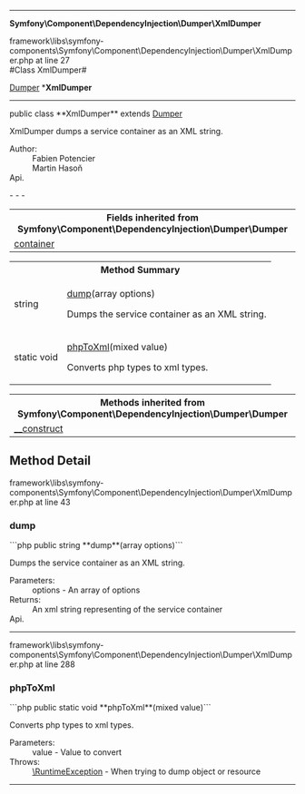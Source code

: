 - - -

**Symfony\Component\DependencyInjection\Dumper\XmlDumper**
<div class="location">framework\libs\symfony-components\Symfony\Component\DependencyInjection\Dumper\XmlDumper.php at line 27</div>
#Class XmlDumper#

<a href="https://github.com/JeyDotC/Hirudo-docs/blob/master/symfony/component/dependencyinjection/dumper/dumper.html">Dumper</a>
    ***XmlDumper**


- - -

<p class="signature">public  class **XmlDumper**
extends <a href="https://github.com/JeyDotC/Hirudo-docs/blob/master/symfony/component/dependencyinjection/dumper/dumper.html">Dumper</a>

</p>

<div class="comment" id="overview_description"><p>XmlDumper dumps a service container as an XML string.</p></div>

<dl>
<dt>Author:</dt>
<dd>Fabien Potencier <fabien@symfony.com></dd>
<dd>Martin Hasoň <martin.hason@gmail.com></dd>
<dt>Api.</dt>
</dl>
- - -

<table class="inherit">
<tr><th colspan="2">Fields inherited from Symfony\Component\DependencyInjection\Dumper\Dumper</th></tr>
<tr><td><a href="https://github.com/JeyDotC/Hirudo-docs/blob/master/symfony/component/dependencyinjection/dumper/dumper.html#container">container</a></td></tr></table>

<table id="summary_method">
<tr><th colspan="2">Method Summary</th></tr>
<tr>
<td class="type"> string</td>
<td class="description"><p class="name"><a href="#dump">dump</a>(array options)</p><p class="description">Dumps the service container as an XML string.</p></td>
</tr>
<tr>
<td class="type">static  void</td>
<td class="description"><p class="name"><a href="#phpToXml">phpToXml</a>(mixed value)</p><p class="description">Converts php types to xml types.</p></td>
</tr>
</table>

<table class="inherit">
<tr><th colspan="2">Methods inherited from Symfony\Component\DependencyInjection\Dumper\Dumper</th></tr>
<tr><td><a href="https://github.com/JeyDotC/Hirudo-docs/blob/master/symfony/component/dependencyinjection/dumper/dumper.html#__construct()">__construct</a></td></tr></table>

<h2 id="detail_method">Method Detail</h2>
<div class="location">framework\libs\symfony-components\Symfony\Component\DependencyInjection\Dumper\XmlDumper.php at line 43</div>
<h3 id="dump()">dump</h3>
```php
public  string **dump**(array options)```
<div class="details">
<p>Dumps the service container as an XML string.</p><dl>
<dt>Parameters:</dt>
<dd>options - An array of options</dd>
<dt>Returns:</dt>
<dd>An xml string representing of the service container</dd>
<dt>Api.</dt>
</dl>
</div>

- - -

<div class="location">framework\libs\symfony-components\Symfony\Component\DependencyInjection\Dumper\XmlDumper.php at line 288</div>
<h3 id="phpToXml()">phpToXml</h3>
```php
public static  void **phpToXml**(mixed value)```
<div class="details">
<p>Converts php types to xml types.</p><dl>
<dt>Parameters:</dt>
<dd>value - Value to convert</dd>
<dt>Throws:</dt>
<dd><a href="../../../../symfony/component/dependencyinjection/exception/runtimeexception.html">\RuntimeException</a> - When trying to dump object or resource</dd>
</dl>
</div>

- - -

